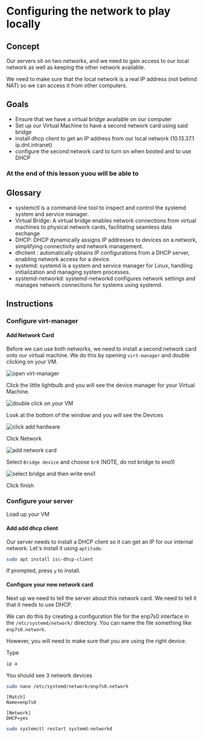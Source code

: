 # Configuring the network to play locally 



## Concept

Our servers sit on two networks, and we need to gain access to our local network as well as keeping the other network available. 

We need to make sure that the local network is a real IP address (not behind NAT) so we can access it from other computers. 


## Goals

* Ensure that we have a virtual bridge available on our computer
* Set up our Virtual Machine to have a second network card using said bridge
* install dhcp client to get an IP address from our local network (10.13.37.1 ip.dnt.intranet)
* configure the second network card to turn on when booted and to use DHCP 

### At the end of this lesson yuou will be able to 


## Glossary 

- systemctl is a command-line tool to inspect and control the systemd system and service manager.
- Virtual Bridge: A virtual bridge enables network connections from virtual machines to physical network cards, facilitating seamless data exchange
- DHCP: DHCP dynamically assigns IP addresses to devices on a network, simplifying connectivity and network management.
- dhclient :  automatically obtains IP configurations from a DHCP server, enabling network access for a device.
- systemd: systemd is a system and service manager for Linux, handling initialization and managing system processes.
- systemd-networkd: systemd-networkd configures network settings and manages network connections for systems using systemd.

## Instructions 

### Configure virt-manager 

#### Add Network Card

Before we can use both networks, we need to install a second network card onto our virtual machine. We do this by opening `virt-manager` and double clicking on your VM. 

![open virt-manager](os/images/image.png.png)


Click the little lightbulb and you will see the device manager for your Virtual Machine. 

![double click on your VM](os/images/image.png)


Look at the bottom of the window and you will see the Devices

![click add hardware](os/images/image-1.png)

Click Network

![add network card](os/images/image-2.png)

Select `Bridge device`  and choose `br0` (NOTE, do not bridge to eno1)

![select bridge and then write eno1](os/images/image-3.png)


Click finish

### Configure your server 

Load up your VM

#### Add add dhcp client 

Our server needs to install a DHCP client so it can get an IP for our internal network. Let's install it using `aptitude`. 

```bash
sudo apt install isc-dhcp-client
```

If prompted, press `y` to install.

#### Configure your new network card 

Next up we need to tell the server about this network card. We need to tell it that it needs to use DHCP. 

We can do this by creating a configuration file for the enp7s0 interface in the `/etc/systemd/network/` directory. You can name the file something like `enp7s0.network`.

However, you will need to make sure that you are using the right device. 

Type 

```bash
ip a
```

You should see 3 network devices 



```bash
sudo nano /etc/systemd/network/enp7s0.network
```

```plaintext
[Match]
Name=enp7s0

[Network]
DHCP=yes
```


```bash
sudo systemctl restart systemd-networkd
```